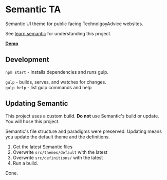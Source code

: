 Semantic TA
===========

Semantic UI theme for public facing TechnolgoyAdvice websites.

See [learn semantic](http://learnsemantic.com/) for understanding this project.

**[Demo](http://technologyadvice.github.io/semantic-ta/)**

## Development

`npm start` - installs dependencies and runs gulp.

`gulp` - builds, serves, and watches for changes.  
`gulp help` - list gulp commands and help

## Updating Semantic
This project uses a custom build.  **Do not** use Semantic's build or update.
You will hose this project.

Semantic's file structure and paradigms were preserved.  Updating means you
update the default theme and the definitions.

1. Get the latest Semantic files
1. Overwrite `src/themes/default` with the latest
1. Overwrite `src/definitions/` with the latest
1. Run a build.

Done.
